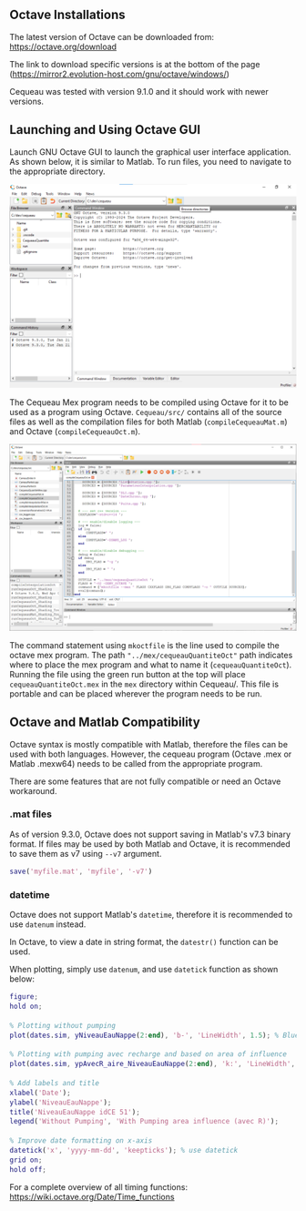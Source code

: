 ## Octave Installations

The latest version of Octave can be downloaded from:
<https://octave.org/download>

The link to download specific versions is at the bottom of the page
(<https://mirror2.evolution-host.com/gnu/octave/windows/>)

Cequeau was tested with version 9.1.0 and it should work with newer
versions.

## Launching and Using Octave GUI

Launch GNU Octave GUI to launch the graphical user interface
application. As shown below, it is similar to Matlab. To run files, you
need to navigate to the appropriate directory.

![](media/image1.png)

The Cequeau Mex program needs to be compiled using Octave for it to be
used as a program using Octave. `Cequeau/src/` contains all of the source
files as well as the compilation files for both Matlab
(`compileCequeauMat.m`) and Octave (`compileCequeauOct.m`).

![](media/image2.png)

The command statement using `mkoctfile` is the line used to compile the
octave mex program. The path `"../mex/cequeauQuantiteOct"` path indicates
where to place the mex program and what to name it (`cequeauQuantiteOct`).
Running the file using the green run button at the top will place
`cequeauQuantiteOct.mex` in the `mex` directory within Cequeau/. This file
is portable and can be placed wherever the program needs to be run.

## Octave and Matlab Compatibility

Octave syntax is mostly compatible with Matlab, therefore the files can
be used with both languages. However, the cequeau program (Octave .mex
or Matlab .mexw64) needs to be called from the appropriate program.

There are some features that are not fully compatible or need an Octave
workaround.

### .mat files

As of version 9.3.0, Octave does not support saving in Matlab's v7.3
binary format. If files may be used by both Matlab and Octave, it is
recommended to save them as v7 using `--v7` argument.

```matlab
save('myfile.mat', 'myfile', '-v7')
```

### datetime

Octave does not support Matlab's `datetime`, therefore it is recommended
to use `datenum` instead.

In Octave, to view a date in string format, the `datestr()` function can
be used.

When plotting, simply use `datenum`, and use `datetick` function as shown
below:

```matlab
figure;
hold on;

% Plotting without pumping
plot(dates.sim, yNiveauEauNappe(2:end), 'b-', 'LineWidth', 1.5); % Blue line

% Plotting with pumping avec recharge and based on area of influence
plot(dates.sim, ypAvecR_aire_NiveauEauNappe(2:end), 'k:', 'LineWidth', 1.5);

% Add labels and title
xlabel('Date');
ylabel('NiveauEauNappe');
title('NiveauEauNappe idCE 51');
legend('Without Pumping', 'With Pumping area influence (avec R)');

% Improve date formatting on x-axis
datetick('x', 'yyyy-mm-dd', 'keepticks'); % use datetick
grid on;
hold off;
```


For a complete overview of all timing functions:
<https://wiki.octave.org/Date/Time_functions>
